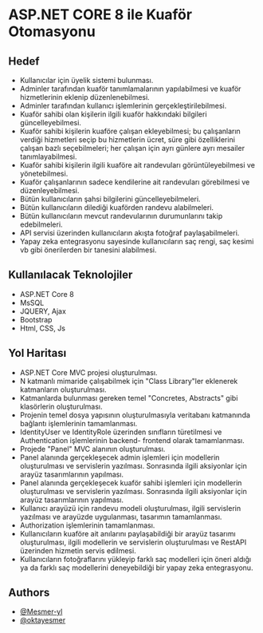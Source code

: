 # ASP.NET CORE 8 ile Kuaför Otomasyonu

## Hedef
+ Kullanıcılar için üyelik sistemi bulunması.
+ Adminler tarafından kuaför tanımlamalarının yapılabilmesi ve kuaför hizmetlerinin eklenip düzenlenebilmesi.
+ Adminler tarafından kullanıcı işlemlerinin gerçekleştirilebilmesi.
+ Kuaför sahibi olan kişilerin ilgili kuaför hakkındaki bilgileri güncelleyebilmesi.
+ Kuaför sahibi kişilerin kuaföre çalışan ekleyebilmesi; bu çalışanların verdiği hizmetleri seçip bu hizmetlerin ücret, süre gibi özelliklerini çalışan bazlı seçebilmeleri; her çalışan için ayrı günlere ayrı mesailer tanımlayabilmesi.
+ Kuaför sahibi kişilerin ilgili kuaföre ait randevuları görüntüleyebilmesi ve yönetebilmesi.
+ Kuaför çalışanlarının sadece kendilerine ait randevuları görebilmesi ve düzenleyebilmesi.
+ Bütün kullanıcıların şahsi bilgilerini güncelleyebilmeleri.
+ Bütün kullanıcıların dilediği kuaförden randevu alabilmeleri.
+ Bütün kullanıcıların mevcut randevularının durumunlarını takip edebilmeleri.
+ API servisi üzerinden kullanıcıların akışta fotoğraf paylaşabilmeleri.
+ Yapay zeka entegrasyonu sayesinde kullanıcıların saç rengi, saç kesimi vb gibi önerilerden bir tanesini alabilmesi.

## Kullanılacak Teknolojiler
+ ASP.NET Core 8
+ MsSQL
+ JQUERY, Ajax
+ Bootstrap
+ Html, CSS, Js

## Yol Haritası
- ASP.NET Core MVC projesi oluşturulması.
- N katmanlı mimaride çalışabilmek için "Class Library"ler eklenerek katmanların oluşturulması.
- Katmanlarda bulunması gereken temel "Concretes, Abstracts" gibi klasörlerin oluşturulması.
- Projenin temel dosya yapısının oluşturulmasıyla veritabanı katmanında bağlantı işlemlerinin tamamlanması.
- IdentityUser ve IdentityRole üzerinden sınıfların türetilmesi ve Authentication işlemlerinin backend- frontend olarak tamamlanması.
- Projede "Panel" MVC alanının oluşturulması.
- Panel alanında gerçekleşecek admin işlemleri için modellerin oluşturulması ve servislerin yazılması. Sonrasında ilgili aksiyonlar için arayüz tasarımlarının yapılması.
- Panel alanında gerçekleşecek kuaför sahibi işlemleri için modellerin oluşturulması ve servislerin yazılması. Sonrasında ilgili aksiyonlar için arayüz tasarımlarının yapılması.
- Kullanıcı arayüzü için randevu modeli oluşturulması, ilgili servislerin yazılması ve arayüzde uygulanması, tasarımın tamamlanması.
- Authorization işlemlerinin tamamlanması.
- Kullanıcıların kuaföre ait anılarını paylaşabildiği bir arayüz tasarımı oluşturulması, ilgili modellerin ve servislerin oluşturulması ve RestAPI üzerinden hizmetin servis edilmesi.
- Kullanıcıların fotoğraflarını yükleyip farklı saç modelleri için öneri aldığı ya da farklı saç modellerini deneyebildiği bir yapay zeka entegrasyonu.

## Authors
- [@Mesmer-yl](https://www.github.com/Mesmer-yl)
- [@oktayesmer](https://www.github.com/oktayesmer)

